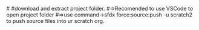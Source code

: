#<!--
  @Component Name     : lightning-dataTable.html
  @Description        : Lightning data table in Lwc to fetch data based upon searched result and do sorting of column
  @Author             : Ankush Sharma
  @Last Modified By   : Ankush Sharma
  @Last Modified On   : 30/07/2019
  @Modification Log   : 
  @Ver 				  : 1.0
-->
#download and extract project folder.
#=>Recomended to use VSCode to open project folder
#=>use command->sfdx force:source:push -u scratch2 to push source files into ur scratch org.
